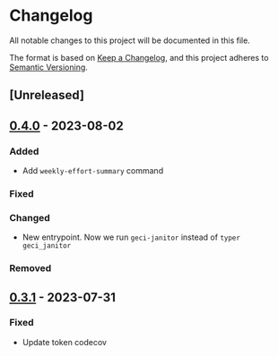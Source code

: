 # Changelog

All notable changes to this project will be documented in this file.

The format is based on [Keep a Changelog](https://keepachangelog.com/en/1.0.0/),
and this project adheres to [Semantic Versioning](https://semver.org/spec/v2.0.0.html).

## [Unreleased]

## [0.4.0] - 2023-08-02

### Added

- Add `weekly-effort-summary` command

### Fixed

### Changed

- New entrypoint. Now we run `geci-janitor` instead of `typer geci_janitor`

### Removed

## [0.3.1] - 2023-07-31

### Fixed

- Update token codecov


[0.4.0]: https://github.com/IslasGECI/janitor/compare/v0.3.1...v0.4.0
[0.3.1]: https://github.com/IslasGECI/janitor/compare/v0.3.0...v0.3.1
